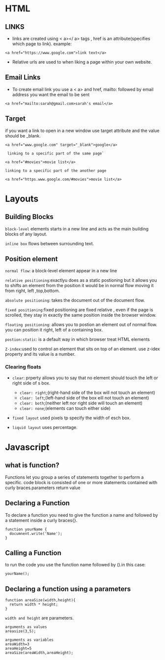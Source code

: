 # HTML
## **LINKS**
* links are created using < a></ a> tags , href is an attribute(specifies which page to link).
example: 
```
<a href="https://www.google.com">link text</a>
```
* Relative urls are used to when liking a page within your own website.

## **Email Links**
 * To create email link you use a < a> and href, mailto: followed by  email address you want the email to be sent
```
<a href="mailto:sarah@gmail.com>sarah's email</a>
```
## **Target**

if you want a link to open in a new window use target attribute and the value should be _blank.
```
<a href="www.google.com" target="_blank">google</a>
```

```
 linking to a specific part of the same page`

<a href="#movies">movie list</a>

```

```
linking to a specific part of the another page

<a href="https.www.google.com/#movies">movie list</a>
```

# Layouts
## **Building Blocks**

`block-level` elements starts in a new line and acts as the main building blocks of any layout.

`inline box` flows between surrounding text.


## Position element
`normal flow`: a block-level element appear in a new line 

`relative positioning`:exactlyu does as a static postioning but it allows you to  shifts an element from the position it would be in normal flow moving it from right, left ,top,bottom. 

`absolute positioning`: takes the document out of the document flow.

`fixed positioning`:fixed positioning are fixed relative , even if the page is scrolled, they stay in exactly the same position inside the browser window.

`floating positioning`: allows you to postion an element out of normal flow. you can position it right, left of a containing box.

`postion:static`: is a default way in which browser treat HTML elements


`Z-index`:used to control an element that sits on top of an element. use z-idex property and its value is a number.

### Clearing floats

- `clear`: prperty allows you to say that no element should touch the left or right side of s box.
  - `clear: right`;(right-hand side of the box will not touch an element)
  - `clear: left`;(left-hand side of the box eill not touch an element)
  - `clear: both`;(neither left nor right side will touch an element)
  - `clear: none`;(elements can touch either side)

- `fixed layout` used pixels tp specify the width of esch box.

- `liquid layout` uses percentage.


# Javascript


## what is function?
Functions let you group a series of statements together  to perform a specific.
code block is consisted of one or more statements contained with curly braces.parameters
return value

## Declaring a Function

To declare a function you need to give the function a name and followed by a statement inside a curly braces{}.
``` 
function yourName {
  documnent.write('Name');
}

```
## Calling a Function

to run the code you use the function name followed by ().in this case:
```
yourName();
```

## Declaring a function using a parameters
```
function areaSize(width,height){
  return width * height;
}
```
`width and height` are parameters.
```
arguments as values
areasize(3,5);

arguments as variables
areaWidth=3
areaHeight=5
areaSize(areaWidth,areaHeight);
```
